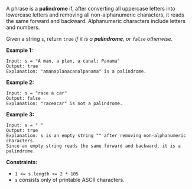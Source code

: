 A phrase is a __palindrome__ if, after converting all uppercase letters into lowercase letters and removing all non-alphanumeric characters, it reads the same forward and backward. Alphanumeric characters include letters and numbers.

Given a string `s`, return `true` *if it is a __palindrome__, or `false` otherwise*.

 
__Example 1:__
```
Input: s = "A man, a plan, a canal: Panama"
Output: true
Explanation: "amanaplanacanalpanama" is a palindrome.
```

__Example 2:__
```
Input: s = "race a car"
Output: false
Explanation: "raceacar" is not a palindrome.
```

__Example 3:__
```
Input: s = " "
Output: true
Explanation: s is an empty string "" after removing non-alphanumeric characters.
Since an empty string reads the same forward and backward, it is a palindrome.
``` 

__Constraints:__

* `1 <= s.length <= 2 * 105`
* `s` consists only of printable ASCII characters.